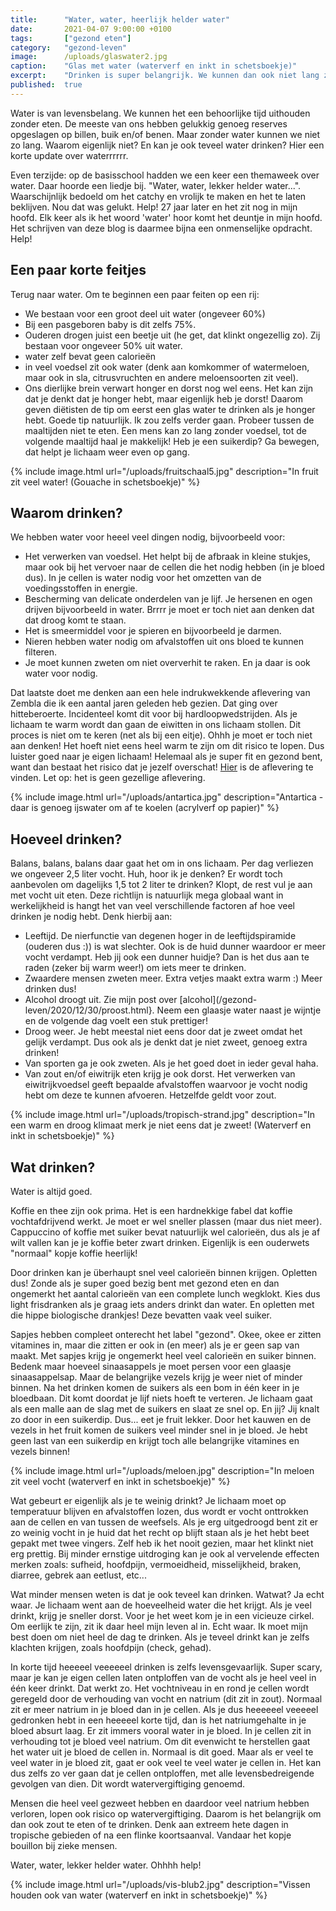```yaml
---
title:      "Water, water, heerlijk helder water"
date:       2021-04-07 9:00:00 +0100
tags:       ["gezond eten"]
category:   "gezond-leven"
image:      /uploads/glaswater2.jpg
caption:    "Glas met water (waterverf en inkt in schetsboekje)"
excerpt:    "Drinken is super belangrijk. We kunnen dan ook niet lang zonder. Hier lees je van alles over water. Hoeveel je nodig hebt en waarom. En wist je dat je ook teveel water kan drinken?"
published:  true
---
```


Water is van levensbelang. We kunnen het een behoorlijke tijd uithouden zonder eten. De meeste van ons hebben gelukkig genoeg reserves opgeslagen op billen, buik en/of benen. Maar zonder water kunnen we niet zo lang. Waarom eigenlijk niet? En kan je ook teveel water drinken? Hier een korte update over waterrrrrr.

Even terzijde: op de basisschool hadden we een keer een themaweek over water. Daar hoorde een liedje bij. "Water, water, lekker helder water...". Waarschijnlijk bedoeld om het catchy en vrolijk te maken en het te laten beklijven. Nou dat was gelukt. Help! 27 jaar later en het zit nog in mijn hoofd. Elk keer als ik het woord 'water' hoor komt het deuntje in mijn hoofd. Het schrijven van deze blog is daarmee bijna een onmenselijke opdracht. Help!

## Een paar korte feitjes

Terug naar water. Om te beginnen een paar feiten op een rij:

* We bestaan voor een groot deel uit water (ongeveer 60%)
* Bij een pasgeboren baby is dit zelfs 75%.
* Ouderen drogen juist een beetje uit (he get, dat klinkt ongezellig zo). Zij bestaan voor ongeveer 50% uit water.
* water zelf bevat geen calorieën
* in veel voedsel zit ook water (denk aan komkommer of watermeloen, maar ook in sla, citrusvruchten en andere meloensoorten zit veel).
* Ons dierlijke brein verwart honger en dorst nog wel eens. Het kan zijn dat je denkt dat je honger hebt, maar eigenlijk heb je dorst! Daarom geven diëtisten de tip om eerst een glas water te drinken als je honger hebt. Goede tip natuurlijk. Ik zou zelfs verder gaan. Probeer tussen de maaltijden niet te eten. Een mens kan zo lang zonder voedsel, tot de volgende maaltijd haal je makkelijk! Heb je een suikerdip? Ga bewegen, dat helpt je lichaam weer even op gang.

{% include image.html url="/uploads/fruitschaal5.jpg" description="In fruit zit veel water! (Gouache in schetsboekje)" %}

## Waarom drinken?

We hebben water voor heeel veel dingen nodig, bijvoorbeeld voor:
* Het verwerken van voedsel. Het helpt bij de afbraak in kleine stukjes, maar ook bij het vervoer naar de cellen die het nodig hebben (in je bloed dus). In je cellen is water nodig voor het omzetten van de voedingsstoffen in energie.
* Bescherming van delicate onderdelen van je lijf. Je hersenen en ogen drijven bijvoorbeeld in water. Brrrr je moet er toch niet aan denken dat dat droog komt te staan.
* Het is smeermiddel voor je spieren en bijvoorbeeld je darmen.
* Nieren hebben water nodig om afvalstoffen uit ons bloed te kunnen filteren.
* Je moet kunnen zweten om niet oververhit te raken. En ja daar is ook water voor nodig.

Dat laatste doet me denken aan een hele indrukwekkende aflevering van Zembla die ik een aantal jaren geleden heb gezien. Dat ging over hitteberoerte. Incidenteel komt dit voor bij hardloopwedstrijden. Als je lichaam te warm wordt dan gaan de eiwitten in ons lichaam stollen. Dit proces is niet om te keren (net als bij een eitje). Ohhh je moet er toch niet aan denken! Het hoeft niet eens heel warm te zijn om dit risico te lopen. Dus luister goed naar je eigen lichaam! Helemaal als je super fit en gezond bent, want dan bestaat het risico dat je jezelf overschat! [Hier](https://www.bnnvara.nl/zembla/artikelen/onnodig-doden-door-hitteberoerte-bij-hardloopevenementen) is de aflevering te vinden. Let op: het is geen gezellige aflevering.

{% include image.html url="/uploads/antartica.jpg" description="Antartica - daar is genoeg ijswater om af te koelen (acrylverf op papier)" %}

## Hoeveel drinken?

Balans, balans, balans daar gaat het om in ons lichaam. Per dag verliezen we ongeveer 2,5 liter vocht. Huh, hoor ik je denken? Er wordt toch aanbevolen om dagelijks 1,5 tot 2 liter te drinken? Klopt, de rest vul je aan met vocht uit eten. Deze richtlijn is natuurlijk mega globaal want in werkelijkheid is hangt het van veel verschillende factoren af hoe veel drinken je nodig hebt. Denk hierbij aan:

* Leeftijd. De nierfunctie van degenen hoger in de leeftijdspiramide (ouderen dus :)) is wat slechter. Ook is de huid dunner waardoor er meer vocht verdampt. Heb jij ook een dunner huidje? Dan is het dus aan te raden (zeker bij warm weer!) om iets meer te drinken.
* Zwaardere mensen zweten meer. Extra vetjes maakt extra warm :) Meer drinken dus!
* Alcohol droogt uit. Zie mijn post over [alcohol](/gezond-leven/2020/12/30/proost.html}. Neem een glaasje water naast je wijntje en de volgende dag voelt een stuk prettiger!
* Droog weer. Je hebt meestal niet eens door dat je zweet omdat het gelijk verdampt. Dus ook als je denkt dat je niet zweet, genoeg extra drinken!
* Van sporten ga je ook zweten. Als je het goed doet in ieder geval haha.
* Van zout en/of eiwitrijk eten krijg je ook dorst. Het verwerken van eiwitrijkvoedsel geeft bepaalde afvalstoffen waarvoor je vocht nodig hebt om deze te kunnen afvoeren. Hetzelfde geldt voor zout.

{% include image.html url="/uploads/tropisch-strand.jpg" description="In een warm en droog klimaat merk je niet eens dat je zweet! (Waterverf en inkt in schetsboekje)" %}

## Wat drinken?

Water is altijd goed.

Koffie en thee zijn ook prima. Het is een hardnekkige fabel dat koffie vochtafdrijvend werkt. Je moet er wel sneller plassen (maar dus niet meer). Cappuccino of koffie met suiker bevat natuurlijk wel calorieën, dus als je af wilt vallen kan je je koffie beter zwart drinken. Eigenlijk is een ouderwets "normaal" kopje koffie heerlijk!

Door drinken kan je überhaupt snel veel calorieën binnen krijgen. Opletten dus! Zonde als je super goed bezig bent met gezond eten en dan ongemerkt het aantal calorieën van een complete lunch wegklokt. Kies dus light frisdranken als je graag iets anders drinkt dan water. En opletten met die hippe biologische drankjes! Deze bevatten vaak veel suiker.

Sapjes hebben compleet onterecht het label "gezond". Okee, okee er zitten vitamines in, maar die zitten er ook in (en meer) als je er geen sap van maakt. Met sapjes krijg je ongemerkt heel veel calorieën en suiker binnen. Bedenk maar hoeveel sinaasappels je moet persen voor een glaasje sinaasappelsap. Maar de belangrijke vezels krijg je weer niet of minder binnen. Na het drinken komen de suikers als een bom in één keer in je bloedbaan. Dit komt doordat je lijf niets hoeft te verteren. Je lichaam gaat als een malle aan de slag met de suikers en slaat ze snel op.  En jij? Jij knalt zo door in een suikerdip. Dus... eet je fruit lekker. Door het kauwen en de vezels in het fruit komen de suikers veel minder snel in je bloed. Je hebt geen last van een suikerdip en krijgt toch alle belangrijke vitamines en vezels binnen!

{% include image.html url="/uploads/meloen.jpg" description="In meloen zit veel vocht (waterverf en inkt in schetsboekje)" %}

Wat gebeurt er eigenlijk als je te weinig drinkt? Je lichaam moet op temperatuur blijven en afvalstoffen lozen, dus wordt er vocht onttrokken aan de cellen en van tussen de weefsels. Als je erg uitgedroogd bent zit er zo weinig vocht in je huid dat het recht op blijft staan als je het hebt beet gepakt met twee vingers. Zelf heb ik het nooit gezien, maar het klinkt niet erg prettig. Bij minder ernstige uitdroging kan je ook al vervelende effecten merken zoals: sufheid, hoofdpijn, vermoeidheid, misselijkheid, braken, diarree, gebrek aan eetlust, etc...

Wat minder mensen weten is dat je ook teveel kan drinken. Watwat? Ja echt waar. Je lichaam went aan de hoeveelheid water die het krijgt. Als je veel drinkt, krijg je sneller dorst. Voor je het weet kom je in een vicieuze cirkel. Om eerlijk te zijn, zit ik daar heel mijn leven al in. Echt waar. Ik moet mijn best doen om niet heel de dag te drinken. Als je teveel drinkt kan je zelfs klachten krijgen, zoals hoofdpijn (check, gehad).

In korte tijd heeeeel veeeeeel drinken is zelfs levensgevaarlijk. Super scary, maar je kan je eigen cellen laten ontploffen van de vocht als je heel veel in één keer drinkt. Dat werkt zo. Het vochtniveau in en rond je cellen wordt geregeld door de verhouding van vocht en natrium (dit zit in zout). Normaal zit er meer natrium in je bloed dan in je cellen. Als je dus heeeeeel veeeeel gedronken hebt in een heeeeel korte tijd, dan is het natriumgehalte in je bloed absurt laag. Er zit immers vooral water in je bloed. In je cellen zit in verhouding tot je bloed veel natrium. Om dit evenwicht te herstellen gaat het water uit je bloed de cellen in. Normaal is dit goed. Maar als er veel te veel water in je bloed zit, gaat er ook veel te veel water je cellen in. Het kan dus zelfs zo ver gaan dat je cellen ontploffen, met alle levensbedreigende gevolgen van dien. Dit wordt watervergiftiging genoemd.

Mensen die heel veel gezweet hebben en daardoor veel natrium hebben verloren, lopen ook risico op watervergiftiging. Daarom is het belangrijk om dan ook zout te eten of te drinken. Denk aan extreem hete dagen in tropische gebieden of na een flinke koortsaanval. Vandaar het kopje bouillon bij zieke mensen.  

Water, water, lekker helder water. Ohhhh help!

{% include image.html url="/uploads/vis-blub2.jpg" description="Vissen houden ook van water (waterverf en inkt in schetsboekje)" %}
